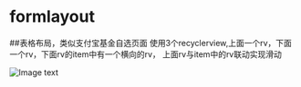 # formlayout
##表格布局，类似支付宝基金自选页面
使用3个recyclerview,上面一个rv，下面一个rv，下面rv的item中有一个横向的rv，
上面rv与item中的rv联动实现滑动

![Image text](gif_readme.gif)
